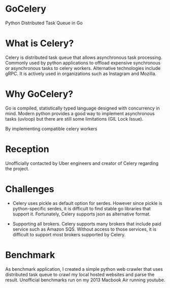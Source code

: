 
# GoCelery

Python Distributed Task Queue in Go

# What is Celery?

Celery is distributed task queue that allows asynchronous task processing. Commonly used by python applications to offload expensive synchronous or asynchronous tasks to celery workers. Alternative technologies include gRPC. It is actively used in organizations such as Instagram and Mozilla.

# Why GoCelery?

Go is compiled, statistically typed language designed with concurrency in mind. Modern python provides a good way to implement asynchronous tasks (uvloop) but there are still some limitations (GIL Lock Issue).

By implementing compatible celery workers

# Reception

Unofficially contacted by Uber engineers and creator of Celery regarding the project.

# Challenges

* Celery uses pickle as default option for serdes. However since pickle is python-specific serdes, it is difficult to find stable go libraries that support it. Fortunately, Celery supports json as alternative format.

* Supporting all brokers. Celery supports many brokers that include paid service such as Amazon SQS. Without access to those services, it is difficult to support most brokers supported by Celery.

# Benchmark
 
As benchmark application, I created a simple python web crawler that uses distributed task queue to crawl my local hosted websites and parse the result. Unofficial benchmarks run on my 2013 Macbook Air running youtube.

